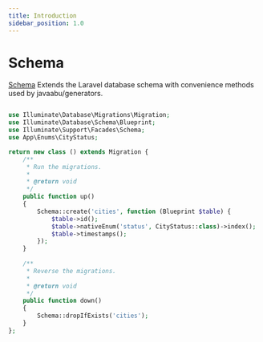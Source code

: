 ```yaml
---
title: Introduction
sidebar_position: 1.0
---
```


# Schema


[Schema](https://github.com/Javaabu/schema) Extends the Laravel database schema with convenience methods used by javaabu/generators.


```php

use Illuminate\Database\Migrations\Migration;
use Illuminate\Database\Schema\Blueprint;
use Illuminate\Support\Facades\Schema;
use App\Enums\CityStatus;

return new class () extends Migration {
    /**
     * Run the migrations.
     *
     * @return void
     */
    public function up()
    {
        Schema::create('cities', function (Blueprint $table) {
            $table->id();
            $table->nativeEnum('status', CityStatus::class)->index();
            $table->timestamps();
        });
    }
    
    /**
     * Reverse the migrations.
     *
     * @return void
     */
    public function down()
    {
        Schema::dropIfExists('cities');
    }
};
```
